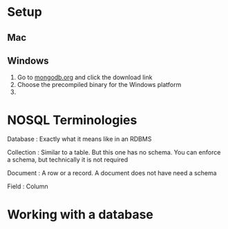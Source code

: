 

# Setup 

## Mac

## Windows

1. Go to [mongodb.org](http://mongodb.org) and click the download link
2. Choose the precompiled binary for the Windows platform
3. 


# NOSQL Terminologies

Database
: Exactly what it means like in an RDBMS 

Collection
: Similar to a table. But this one has no schema. You can enforce a schema, but technically it is not required

Document
: A row or a record. A document does not have need a schema

Field
: Column 

# Working with a database








